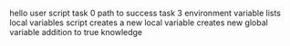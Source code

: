 hello user script
task 0
path to success
task 3
environment variable lists
local variables
script creates a new local variable
creates new global variable
addition to true knowledge
